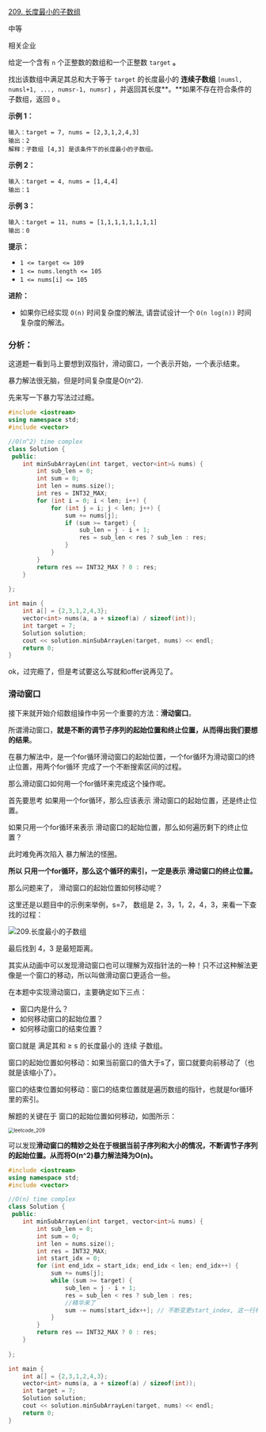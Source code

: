 [209. 长度最小的子数组](https://leetcode.cn/problems/minimum-size-subarray-sum/)



中等



相关企业

给定一个含有 `n` 个正整数的数组和一个正整数 `target` **。**

找出该数组中满足其总和大于等于 `target` 的长度最小的 **连续子数组** `[numsl, numsl+1, ..., numsr-1, numsr]` ，并返回其长度**。**如果不存在符合条件的子数组，返回 `0` 。

 

**示例 1：**

```
输入：target = 7, nums = [2,3,1,2,4,3]
输出：2
解释：子数组 [4,3] 是该条件下的长度最小的子数组。
```

**示例 2：**

```
输入：target = 4, nums = [1,4,4]
输出：1
```

**示例 3：**

```
输入：target = 11, nums = [1,1,1,1,1,1,1,1]
输出：0
```

 

**提示：**

- `1 <= target <= 109`
- `1 <= nums.length <= 105`
- `1 <= nums[i] <= 105`

 

**进阶：**

- 如果你已经实现 `O(n)` 时间复杂度的解法, 请尝试设计一个 `O(n log(n))` 时间复杂度的解法。



### 分析：

这道题一看到马上要想到双指针，滑动窗口，一个表示开始，一个表示结束。

暴力解法很无脑，但是时间复杂度是O(n^2).

先来写一下暴力写法过过瘾。

```cpp
#include <iostream>
using namespace std;
#include <vector>

//O(n^2) time complex
class Solution {
 public:
    int minSubArrayLen(int target, vector<int>& nums) {
        int sub_len = 0;
        int sum = 0;
        int len = nums.size();
        int res = INT32_MAX;
        for (int i = 0; i < len; i++) {
            for (int j = i; j < len; j++) {
                sum += nums[j];
                if (sum >= target) {
                    sub_len = j - i + 1;
                    res = sub_len < res ? sub_len : res;
                }
            }
        }
        return res == INT32_MAX ? 0 : res;
    }
    
};

int main {
    int a[] = {2,3,1,2,4,3};
    vector<int> nums(a, a + sizeof(a) / sizeof(int));
    int target = 7;
    Solution solution;
    cout << solution.minSubArrayLen(target, nums) << endl;
    return 0;
}
```

ok，过完瘾了，但是考试要这么写就和offer说再见了。

### 滑动窗口

接下来就开始介绍数组操作中另一个重要的方法：**滑动窗口**。

所谓滑动窗口，**就是不断的调节子序列的起始位置和终止位置，从而得出我们要想的结果**。

在暴力解法中，是一个for循环滑动窗口的起始位置，一个for循环为滑动窗口的终止位置，用两个for循环 完成了一个不断搜索区间的过程。

那么滑动窗口如何用一个for循环来完成这个操作呢。

首先要思考 如果用一个for循环，那么应该表示 滑动窗口的起始位置，还是终止位置。

如果只用一个for循环来表示 滑动窗口的起始位置，那么如何遍历剩下的终止位置？

此时难免再次陷入 暴力解法的怪圈。

**所以 只用一个for循环，那么这个循环的索引，一定是表示 滑动窗口的终止位置。**

那么问题来了， 滑动窗口的起始位置如何移动呢？

这里还是以题目中的示例来举例，s=7， 数组是 2，3，1，2，4，3，来看一下查找的过程：

![209.长度最小的子数组](https://code-thinking.cdn.bcebos.com/gifs/209.%E9%95%BF%E5%BA%A6%E6%9C%80%E5%B0%8F%E7%9A%84%E5%AD%90%E6%95%B0%E7%BB%84.gif)

最后找到 4，3 是最短距离。

其实从动画中可以发现滑动窗口也可以理解为双指针法的一种！只不过这种解法更像是一个窗口的移动，所以叫做滑动窗口更适合一些。

在本题中实现滑动窗口，主要确定如下三点：

- 窗口内是什么？
- 如何移动窗口的起始位置？
- 如何移动窗口的结束位置？

窗口就是 满足其和 ≥ s 的长度最小的 连续 子数组。

窗口的起始位置如何移动：如果当前窗口的值大于s了，窗口就要向前移动了（也就是该缩小了）。

窗口的结束位置如何移动：窗口的结束位置就是遍历数组的指针，也就是for循环里的索引。

解题的关键在于 窗口的起始位置如何移动，如图所示：

<img src="https://code-thinking-1253855093.file.myqcloud.com/pics/20210312160441942.png" alt="leetcode_209" style="zoom:70%;" />

可以发现**滑动窗口的精妙之处在于根据当前子序列和大小的情况，不断调节子序列的起始位置。从而将O(n^2)暴力解法降为O(n)。**



```cpp
#include <iostream>
using namespace std;
#include <vector>

//O(n) time complex
class Solution {
 public:
    int minSubArrayLen(int target, vector<int>& nums) {
        int sub_len = 0;
        int sum = 0;
        int len = nums.size();
        int res = INT32_MAX;
        int start_idx = 0;
        for (int end_idx = start_idx; end_idx < len; end_idx++) {
            sum += nums[j];
            while (sum >= target) {
                sub_len = j - i + 1;
                res = sub_len < res ? sub_len : res;
                //精华来了
                sum -= nums[start_idx++]; // 不断变更start_index, 这一行相当于 sum -= nums[start_index]; start_index++;
            }
        }
        return res == INT32_MAX ? 0 : res;
    }
    
};

int main {
    int a[] = {2,3,1,2,4,3};
    vector<int> nums(a, a + sizeof(a) / sizeof(int));
    int target = 7;
    Solution solution;
    cout << solution.minSubArrayLen(target, nums) << endl;
    return 0;
}
```





